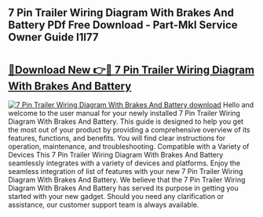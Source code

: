 ## 7 Pin Trailer Wiring Diagram With Brakes And Battery PDf Free Download - Part-MkI Service Owner Guide I1l77

# <h2><a href="http://dfovf1.blite.top/?on=7+Pin+Trailer+Wiring+Diagram+With+Brakes+And+Battery">🔗Download New 👉🔴 7 Pin Trailer Wiring Diagram With Brakes And Battery</a></h2>

[![7 Pin Trailer Wiring Diagram With Brakes And Battery download](https://i.imgur.com/lujVjoI.png)](http://dfovf1.blite.top/?on=7+Pin+Trailer+Wiring+Diagram+With+Brakes+And+Battery)
Hello and welcome to the user manual for your newly installed 7 Pin Trailer Wiring Diagram With Brakes And Battery. This guide is designed to help you get the most out of your product by providing a comprehensive overview of its features, functions, and benefits. You will find clear instructions for operation, maintenance, and troubleshooting. Compatible with a Variety of Devices This 7 Pin Trailer Wiring Diagram With Brakes And Battery seamlessly integrates with a variety of devices and platforms. Enjoy the seamless integration of list of features with your new 7 Pin Trailer Wiring Diagram With Brakes And Battery. We believe that the 7 Pin Trailer Wiring Diagram With Brakes And Battery has served its purpose in getting you started with your new gadget. Should you need any clarification or assistance, our customer support team is always available.
